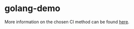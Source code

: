 # golang-demo



More information on the chosen CI method can be found [here](https://github.com/backstage-collection/golang-demo/blob/main/CI.md).
